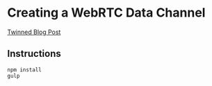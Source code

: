 # Creating a WebRTC Data Channel
[Twinned Blog Post](http://www.nicklanng.com/p/4be71385-7b98-4a2b-a154-d3fb06ddb982/)

## Instructions

```
npm install
gulp
```
